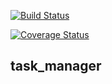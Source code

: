 [![Build Status](https://img.shields.io/endpoint.svg?url=https%3A%2F%2Factions-badge.atrox.dev%2FTimofeiN%2Ftask_manager%2Fbadge%3Fref%3Dfeature%252Fgithub_actions&style=flat)](https://actions-badge.atrox.dev/TimofeiN/task_manager/goto?ref=feature%2Fgithub_actions)

[![Coverage Status](https://coveralls.io/repos/github/TimofeiN/task_manager/badge.svg)](https://coveralls.io/github/TimofeiN/task_manager)
## task_manager
